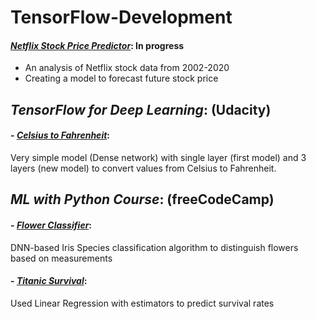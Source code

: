 # TensorFlow-Development

#### [_Netflix Stock Price Predictor_](https://github.com/ShivaSaiV/TensorFlow-Development/blob/main/Netflix%20Stock%20Price%20Predictor.ipynb): In progress
- An analysis of Netflix stock data from 2002-2020
- Creating a model to forecast future stock price



## _**TensorFlow for Deep Learning**_: (Udacity)

#### - [_Celsius to Fahrenheit_](https://github.com/ShivaSaiV/TensorFlow-Development/blob/main/TensorFlow%20for%20Deep%20Learning/CelsiustoFahrenheit.ipynb): 
Very simple model (Dense network) with single layer (first model) and 3 layers (new model) to convert values from Celsius to Fahrenheit. 



## _**ML with Python Course**_: (freeCodeCamp)
    
#### - [_Flower Classifier_](https://github.com/ShivaSaiV/TensorFlow-Development/blob/main/Machine%20Learning%20with%20Python/FlowersClassifier.py): 
DNN-based Iris Species classification algorithm to distinguish flowers based on measurements
  
#### - [_Titanic Survival_](https://github.com/ShivaSaiV/TensorFlow-Development/blob/main/Machine%20Learning%20with%20Python/TitanicSurvival.py): 
Used Linear Regression with estimators to predict survival rates
